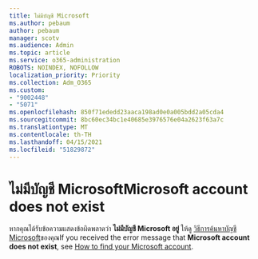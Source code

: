 ```yaml
---
title: ไม่มีบัญชี Microsoft
ms.author: pebaum
author: pebaum
manager: scotv
ms.audience: Admin
ms.topic: article
ms.service: o365-administration
ROBOTS: NOINDEX, NOFOLLOW
localization_priority: Priority
ms.collection: Adm_O365
ms.custom:
- "9002448"
- "5071"
ms.openlocfilehash: 850f71ededd23aaca198ad0e0a005bdd2a05cda4
ms.sourcegitcommit: 8bc60ec34bc1e40685e3976576e04a2623f63a7c
ms.translationtype: MT
ms.contentlocale: th-TH
ms.lasthandoff: 04/15/2021
ms.locfileid: "51829872"
---
```

# <a name="microsoft-account-does-not-exist"></a><span data-ttu-id="fdb4e-102">ไม่มีบัญชี Microsoft</span><span class="sxs-lookup"><span data-stu-id="fdb4e-102">Microsoft account does not exist</span></span>

<span data-ttu-id="fdb4e-103">หากคุณได้รับข้อความแสดงข้อผิดพลาดว่า **ไม่มีบัญชี Microsoft อยู่** ให้ดู [วิธีการค้นหาบัญชี Microsoft](https://support.microsoft.com/help/13811/microsoft-account-how-to-find)ของคุณ</span><span class="sxs-lookup"><span data-stu-id="fdb4e-103">If you received the error message that **Microsoft account does not exist**, see [How to find your Microsoft account](https://support.microsoft.com/help/13811/microsoft-account-how-to-find).</span></span>
